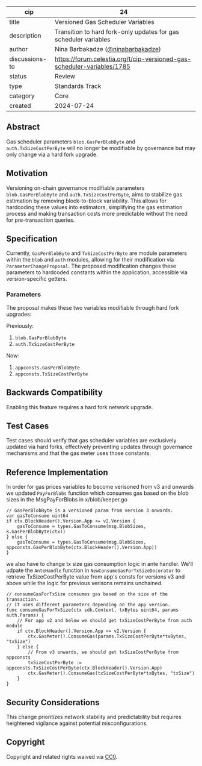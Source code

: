 | cip | 24 |
| - | - |
| title | Versioned Gas Scheduler Variables |
| description | Transition to hard fork-only updates for gas scheduler variables |
| author | Nina Barbakadze ([@ninabarbakadze](https://github.com/ninabarbakadze)) |
| discussions-to | <https://forum.celestia.org/t/cip-versioned-gas-scheduler-variables/1785> |
| status | Review |
| type | Standards Track |
| category | Core |
| created | 2024-07-24 |

## Abstract

Gas scheduler parameters `blob.GasPerBlobByte` and `auth.TxSizeCostPerByte` will no longer be modifiable by governance but may only change via a hard fork upgrade.

## Motivation

Versioning on-chain governance modifiable parameters `blob.GasPerBlobByte` and `auth.TxSizeCostPerByte`, aims to stabilize gas estimation by removing block-to-block variability. This allows for hardcoding these values into estimators, simplifying the gas estimation process and making transaction costs more predictable without the need for pre-transaction queries.

## Specification

Currently, `GasPerBlobByte` and `TxSizeCostPerByte` are module parameters within the `blob` and `auth` modules, allowing for their modification via `ParameterChangeProposal`. The proposed modification changes these parameters to hardcoded constants within the application, accessible via version-specific getters.

### Parameters

The proposal makes these two variables modifiable through hard fork upgrades:

Previously:

1. `blob.GasPerBlobByte`
2. `auth.TxSizeCostPerByte`

Now:

1. `appconsts.GasPerBlobByte`
1. `appconsts.TxSizeCostPerByte`

## Backwards Compatibility

Enabling this feature requires a hard fork network upgrade.

## Test Cases

Test cases should verify that gas scheduler variables are exclusively updated via hard forks, effectively preventing updates through governance mechanisms and that the gas meter uses those constants.

## Reference Implementation

In order for gas prices variables to become verisoned from v3 and onwards we updated `PayForBlobs` function which  consumes gas based on the blob sizes in the MsgPayForBlobs in x/blob/keeper.go

```
// GasPerBlobByte is a versioned param from version 3 onwards.
var gasToConsume uint64
if ctx.BlockHeader().Version.App <= v2.Version {
	gasToConsume = types.GasToConsume(msg.BlobSizes, k.GasPerBlobByte(ctx))
} else {
	gasToConsume = types.GasToConsume(msg.BlobSizes, appconsts.GasPerBlobByte(ctx.BlockHeader().Version.App))
}
```

we also have to change tx size gas consumption logic in ante handler. We'll udpate the `AnteHandle` function in `NewConsumeGasForTxSizeDecorator` to retrieve TxSizeCostPerByte value from app's consts for versions v3 and above while the logic for previous verisons remains unchained.

```
// consumeGasForTxSize consumes gas based on the size of the transaction.
// It uses different parameters depending on the app version.
func consumeGasForTxSize(ctx sdk.Context, txBytes uint64, params auth.Params) {
	// For app v2 and below we should get txSizeCostPerByte from auth module
	if ctx.BlockHeader().Version.App <= v2.Version {
		ctx.GasMeter().ConsumeGas(params.TxSizeCostPerByte*txBytes, "txSize")
	} else {
		// From v3 onwards, we should get txSizeCostPerByte from appconsts
		txSizeCostPerByte := appconsts.TxSizeCostPerByte(ctx.BlockHeader().Version.App)
		ctx.GasMeter().ConsumeGas(txSizeCostPerByte*txBytes, "txSize")
	}
}
```

## Security Considerations

This change prioritizes network stability and predictability but requires heightened vigilance against potential misconfigurations.

## Copyright

Copyright and related rights waived via [CC0](https://github.com/celestiaorg/CIPs/blob/main/LICENSE).
